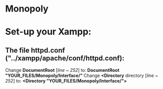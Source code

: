 # Monopoly
 

# Set-up your Xampp:
## The file httpd.conf ("../xampp/apache/conf/httpd.conf):
Change **DocumentRoot** [*line ~ 252*] to: **DocumentRoot "YOUR_FILES/Monopoly/Interface/"**
Change **<Directory** directory [*line ~ 252*] to: **<Directory "YOUR_FILES/Monopoly/Interface/">**